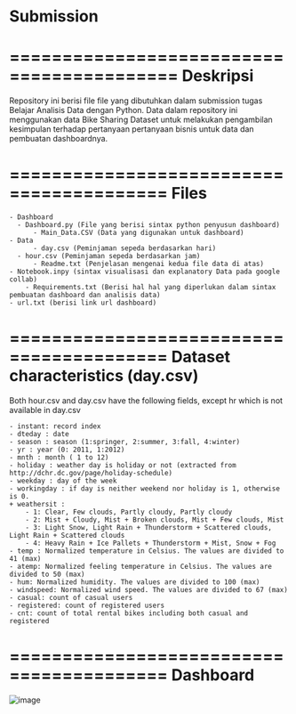 # Submission

==========================================
Deskripsi
==========================================

Repository ini berisi file file yang dibutuhkan dalam submission tugas Belajar Analisis Data dengan Python. Data dalam repository ini menggunakan data Bike Sharing Dataset untuk melakukan pengambilan kesimpulan terhadap pertanyaan pertanyaan bisnis untuk data dan pembuatan dashboardnya.

=========================================
Files
=========================================

	- Dashboard
	  - Dashboard.py (File yang berisi sintax python penyusun dashboard)
          - Main_Data.CSV (Data yang digunakan untuk dashboard)
	- Data
          - day.csv (Peminjaman sepeda berdasarkan hari)
	  - hour.csv (Peminjaman sepeda berdasarkan jam)
          - Readme.txt (Penjelasan mengenai kedua file data di atas)
	- Notebook.inpy (sintax visualisasi dan explanatory Data pada google collab)
        - Requirements.txt (Berisi hal hal yang diperlukan dalam sintax pembuatan dashboard dan analisis data)
	- url.txt (berisi link url dashboard)

	
=========================================
Dataset characteristics (day.csv)
=========================================	
Both hour.csv and day.csv have the following fields, except hr which is not available in day.csv
	
	- instant: record index
	- dteday : date
	- season : season (1:springer, 2:summer, 3:fall, 4:winter)
	- yr : year (0: 2011, 1:2012)
	- mnth : month ( 1 to 12)
	- holiday : weather day is holiday or not (extracted from http://dchr.dc.gov/page/holiday-schedule)
	- weekday : day of the week
	- workingday : if day is neither weekend nor holiday is 1, otherwise is 0.
	+ weathersit : 
		- 1: Clear, Few clouds, Partly cloudy, Partly cloudy
		- 2: Mist + Cloudy, Mist + Broken clouds, Mist + Few clouds, Mist
		- 3: Light Snow, Light Rain + Thunderstorm + Scattered clouds, Light Rain + Scattered clouds
		- 4: Heavy Rain + Ice Pallets + Thunderstorm + Mist, Snow + Fog
	- temp : Normalized temperature in Celsius. The values are divided to 41 (max)
	- atemp: Normalized feeling temperature in Celsius. The values are divided to 50 (max)
	- hum: Normalized humidity. The values are divided to 100 (max)
	- windspeed: Normalized wind speed. The values are divided to 67 (max)
	- casual: count of casual users
	- registered: count of registered users
	- cnt: count of total rental bikes including both casual and registered
	

=========================================
Dashboard
=========================================
![image](https://github.com/Zakyybangkit/Submission/assets/162093636/f15c775f-6c6c-4d75-b9be-3aefaa07678b)


